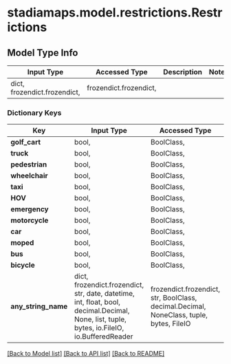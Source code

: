 # stadiamaps.model.restrictions.Restrictions

## Model Type Info
Input Type | Accessed Type | Description | Notes
------------ | ------------- | ------------- | -------------
dict, frozendict.frozendict,  | frozendict.frozendict,  |  | 

### Dictionary Keys
Key | Input Type | Accessed Type | Description | Notes
------------ | ------------- | ------------- | ------------- | -------------
**golf_cart** | bool,  | BoolClass,  |  | [optional] 
**truck** | bool,  | BoolClass,  |  | [optional] 
**pedestrian** | bool,  | BoolClass,  |  | [optional] 
**wheelchair** | bool,  | BoolClass,  |  | [optional] 
**taxi** | bool,  | BoolClass,  |  | [optional] 
**HOV** | bool,  | BoolClass,  |  | [optional] 
**emergency** | bool,  | BoolClass,  |  | [optional] 
**motorcycle** | bool,  | BoolClass,  |  | [optional] 
**car** | bool,  | BoolClass,  |  | [optional] 
**moped** | bool,  | BoolClass,  |  | [optional] 
**bus** | bool,  | BoolClass,  |  | [optional] 
**bicycle** | bool,  | BoolClass,  |  | [optional] 
**any_string_name** | dict, frozendict.frozendict, str, date, datetime, int, float, bool, decimal.Decimal, None, list, tuple, bytes, io.FileIO, io.BufferedReader | frozendict.frozendict, str, BoolClass, decimal.Decimal, NoneClass, tuple, bytes, FileIO | any string name can be used but the value must be the correct type | [optional]

[[Back to Model list]](../../README.md#documentation-for-models) [[Back to API list]](../../README.md#documentation-for-api-endpoints) [[Back to README]](../../README.md)

